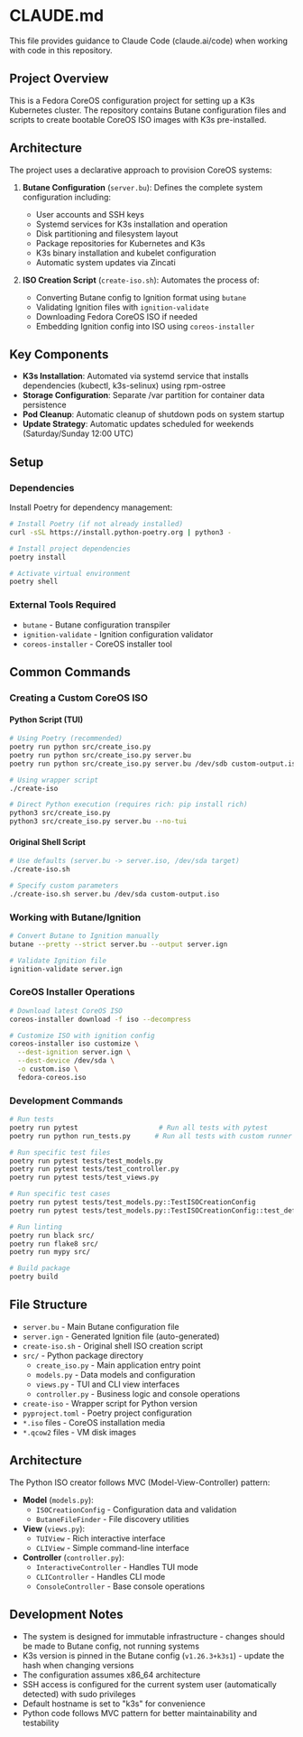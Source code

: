 # CLAUDE.md

This file provides guidance to Claude Code (claude.ai/code) when working with code in this repository.

## Project Overview

This is a Fedora CoreOS configuration project for setting up a K3s Kubernetes cluster. The repository contains Butane configuration files and scripts to create bootable CoreOS ISO images with K3s pre-installed.

## Architecture

The project uses a declarative approach to provision CoreOS systems:

1. **Butane Configuration** (`server.bu`): Defines the complete system configuration including:
   - User accounts and SSH keys
   - Systemd services for K3s installation and operation
   - Disk partitioning and filesystem layout
   - Package repositories for Kubernetes and K3s
   - K3s binary installation and kubelet configuration
   - Automatic system updates via Zincati

2. **ISO Creation Script** (`create-iso.sh`): Automates the process of:
   - Converting Butane config to Ignition format using `butane`
   - Validating Ignition files with `ignition-validate`
   - Downloading Fedora CoreOS ISO if needed
   - Embedding Ignition config into ISO using `coreos-installer`

## Key Components

- **K3s Installation**: Automated via systemd service that installs dependencies (kubectl, k3s-selinux) using rpm-ostree
- **Storage Configuration**: Separate /var partition for container data persistence
- **Pod Cleanup**: Automatic cleanup of shutdown pods on system startup
- **Update Strategy**: Automatic updates scheduled for weekends (Saturday/Sunday 12:00 UTC)

## Setup

### Dependencies
Install Poetry for dependency management:
```bash
# Install Poetry (if not already installed)
curl -sSL https://install.python-poetry.org | python3 -

# Install project dependencies
poetry install

# Activate virtual environment
poetry shell
```

### External Tools Required
- `butane` - Butane configuration transpiler
- `ignition-validate` - Ignition configuration validator
- `coreos-installer` - CoreOS installer tool

## Common Commands

### Creating a Custom CoreOS ISO

#### Python Script (TUI)
```bash
# Using Poetry (recommended)
poetry run python src/create_iso.py
poetry run python src/create_iso.py server.bu
poetry run python src/create_iso.py server.bu /dev/sdb custom-output.iso

# Using wrapper script
./create-iso

# Direct Python execution (requires rich: pip install rich)
python3 src/create_iso.py
python3 src/create_iso.py server.bu --no-tui
```

#### Original Shell Script
```bash
# Use defaults (server.bu -> server.iso, /dev/sda target)
./create-iso.sh

# Specify custom parameters
./create-iso.sh server.bu /dev/sda custom-output.iso
```

### Working with Butane/Ignition
```bash
# Convert Butane to Ignition manually
butane --pretty --strict server.bu --output server.ign

# Validate Ignition file
ignition-validate server.ign
```

### CoreOS Installer Operations
```bash
# Download latest CoreOS ISO
coreos-installer download -f iso --decompress

# Customize ISO with ignition config
coreos-installer iso customize \
  --dest-ignition server.ign \
  --dest-device /dev/sda \
  -o custom.iso \
  fedora-coreos.iso
```

### Development Commands
```bash
# Run tests
poetry run pytest                    # Run all tests with pytest
poetry run python run_tests.py      # Run all tests with custom runner

# Run specific test files
poetry run pytest tests/test_models.py
poetry run pytest tests/test_controller.py
poetry run pytest tests/test_views.py

# Run specific test cases
poetry run pytest tests/test_models.py::TestISOCreationConfig
poetry run pytest tests/test_models.py::TestISOCreationConfig::test_default_values

# Run linting
poetry run black src/
poetry run flake8 src/
poetry run mypy src/

# Build package
poetry build
```

## File Structure

- `server.bu` - Main Butane configuration file
- `server.ign` - Generated Ignition file (auto-generated)
- `create-iso.sh` - Original shell ISO creation script
- `src/` - Python package directory
  - `create_iso.py` - Main application entry point
  - `models.py` - Data models and configuration
  - `views.py` - TUI and CLI view interfaces
  - `controller.py` - Business logic and console operations
- `create-iso` - Wrapper script for Python version
- `pyproject.toml` - Poetry project configuration
- `*.iso` files - CoreOS installation media
- `*.qcow2` files - VM disk images

## Architecture

The Python ISO creator follows MVC (Model-View-Controller) pattern:

- **Model** (`models.py`):
  - `ISOCreationConfig` - Configuration data and validation
  - `ButaneFileFinder` - File discovery utilities
- **View** (`views.py`):
  - `TUIView` - Rich interactive interface
  - `CLIView` - Simple command-line interface
- **Controller** (`controller.py`):
  - `InteractiveController` - Handles TUI mode
  - `CLIController` - Handles CLI mode
  - `ConsoleController` - Base console operations

## Development Notes

- The system is designed for immutable infrastructure - changes should be made to Butane config, not running systems
- K3s version is pinned in the Butane config (`v1.26.3+k3s1`) - update the hash when changing versions
- The configuration assumes x86_64 architecture
- SSH access is configured for the current system user (automatically detected) with sudo privileges
- Default hostname is set to "k3s" for convenience
- Python code follows MVC pattern for better maintainability and testability